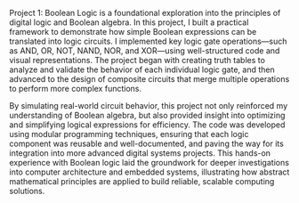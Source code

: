 Project 1: Boolean Logic is a foundational exploration into the principles of digital logic and Boolean algebra. In this project, I built a practical framework to demonstrate how simple Boolean expressions can be translated into logic circuits. I implemented key logic gate operations—such as AND, OR, NOT, NAND, NOR, and XOR—using well-structured code and visual representations. The project began with creating truth tables to analyze and validate the behavior of each individual logic gate, and then advanced to the design of composite circuits that merge multiple operations to perform more complex functions.

By simulating real-world circuit behavior, this project not only reinforced my understanding of Boolean algebra, but also provided insight into optimizing and simplifying logical expressions for efficiency. The code was developed using modular programming techniques, ensuring that each logic component was reusable and well-documented, and paving the way for its integration into more advanced digital systems projects. This hands-on experience with Boolean logic laid the groundwork for deeper investigations into computer architecture and embedded systems, illustrating how abstract mathematical principles are applied to build reliable, scalable computing solutions.
